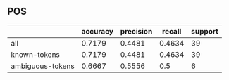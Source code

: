
## POS

|                  | accuracy | precision | recall | support |
|------------------|----------|-----------|--------|---------|
| all              | 0.7179   | 0.4481    | 0.4634 | 39      |
| known-tokens     | 0.7179   | 0.4481    | 0.4634 | 39      |
| ambiguous-tokens | 0.6667   | 0.5556    | 0.5    | 6       |

